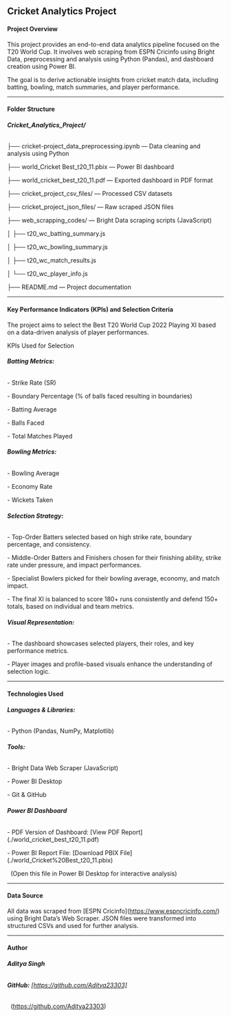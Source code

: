 ## **Cricket Analytics Project**



#### **Project Overview**



This project provides an end-to-end data analytics pipeline focused on the T20 World Cup. It involves web scraping from ESPN Cricinfo using Bright Data, preprocessing and analysis using Python (Pandas), and dashboard creation using Power BI.



The goal is to derive actionable insights from cricket match data, including batting, bowling, match summaries, and player performance.



---



#### **Folder Structure**



###### **Cricket\_Analytics\_Project/**



├── cricket-project\_data\_preprocessing.ipynb   — Data cleaning and analysis using Python  

├── world\_Cricket Best\_t20\_11.pbix             — Power BI dashboard  

├── world\_cricket\_best\_t20\_11.pdf              — Exported dashboard in PDF format  

├── cricket\_project\_csv\_files/                 — Processed CSV datasets  

├── cricket\_project\_json\_files/                — Raw scraped JSON files  

├── web\_scrapping\_codes/                       — Bright Data scraping scripts (JavaScript)  

│   ├── t20\_wc\_batting\_summary.js  

│   ├── t20\_wc\_bowling\_summary.js  

│   ├── t20\_wc\_match\_results.js  

│   └── t20\_wc\_player\_info.js  

├── README.md                                  — Project documentation  



---



#### **Key Performance Indicators (KPIs) and Selection Criteria**



The project aims to select the Best T20 World Cup 2022 Playing XI based on a data-driven analysis of player performances.



KPIs Used for Selection



###### **Batting Metrics:**

\- Strike Rate (SR)

\- Boundary Percentage (% of balls faced resulting in boundaries)

\- Batting Average

\- Balls Faced

\- Total Matches Played



###### **Bowling Metrics:**

\- Bowling Average

\- Economy Rate

\- Wickets Taken



###### **Selection Strategy:**

\- Top-Order Batters selected based on high strike rate, boundary percentage, and consistency.

\- Middle-Order Batters and Finishers chosen for their finishing ability, strike rate under pressure, and impact performances.

\- Specialist Bowlers picked for their bowling average, economy, and match impact.

\- The final XI is balanced to score 180+ runs consistently and defend 150+ totals, based on individual and team metrics.



###### **Visual Representation:**

\- The dashboard showcases selected players, their roles, and key performance metrics.

\- Player images and profile-based visuals enhance the understanding of selection logic.



---



#### **Technologies Used**



###### **Languages \& Libraries:**

\- Python (Pandas, NumPy, Matplotlib)



###### **Tools:**

\- Bright Data Web Scraper (JavaScript)

\- Power BI Desktop

\- Git \& GitHub



###### **Power BI Dashboard**



\- PDF Version of Dashboard: \[View PDF Report](./world\_cricket\_best\_t20\_11.pdf)  

\- Power BI Report File: \[Download PBIX File](./world\_Cricket%20Best\_t20\_11.pbix)  

&nbsp; (Open this file in Power BI Desktop for interactive analysis)



---



#### **Data Source**



All data was scraped from \[ESPN Cricinfo](https://www.espncricinfo.com/) using Bright Data’s Web Scraper. JSON files were transformed into structured CSVs and used for further analysis.



---



#### **Author**



###### **Aditya Singh**  

###### **GitHub:**  \[https://github.com/Aditya23303]

&nbsp;        (https://github.com/Aditya23303)







